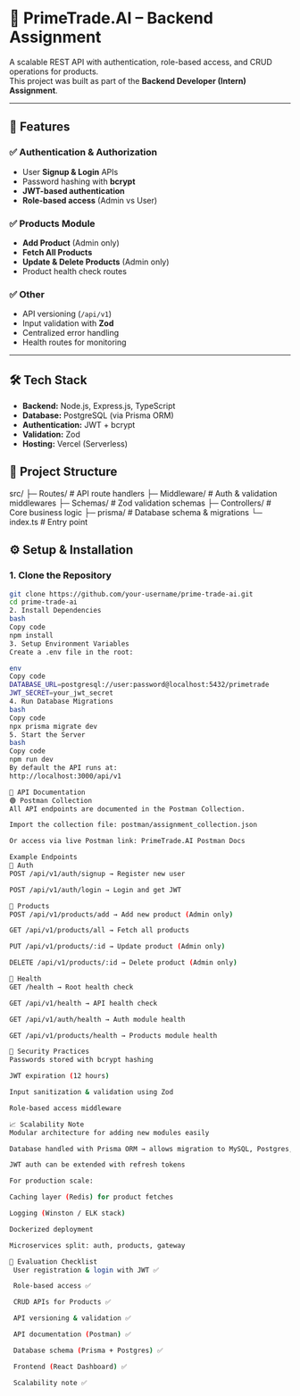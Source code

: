 # 🚀 PrimeTrade.AI – Backend Assignment

A scalable REST API with authentication, role-based access, and CRUD operations for products.  
This project was built as part of the **Backend Developer (Intern) Assignment**.

---

## 📌 Features

### ✅ Authentication & Authorization
- User **Signup & Login** APIs
- Password hashing with **bcrypt**
- **JWT-based authentication**
- **Role-based access** (Admin vs User)

### ✅ Products Module
- **Add Product** (Admin only)
- **Fetch All Products**
- **Update & Delete Products** (Admin only)
- Product health check routes

### ✅ Other
- API versioning (`/api/v1`)
- Input validation with **Zod**
- Centralized error handling
- Health routes for monitoring

---

## 🛠️ Tech Stack
- **Backend:** Node.js, Express.js, TypeScript
- **Database:** PostgreSQL (via Prisma ORM)
- **Authentication:** JWT + bcrypt
- **Validation:** Zod
- **Hosting:** Vercel (Serverless)

## 📂 Project Structure

src/
├─ Routes/        # API route handlers
├─ Middleware/    # Auth & validation middlewares
├─ Schemas/       # Zod validation schemas
├─ Controllers/   # Core business logic
├─ prisma/        # Database schema & migrations
└─ index.ts       # Entry point


## ⚙️ Setup & Installation

### 1. Clone the Repository
```bash
git clone https://github.com/your-username/prime-trade-ai.git
cd prime-trade-ai
2. Install Dependencies
bash
Copy code
npm install
3. Setup Environment Variables
Create a .env file in the root:

env
Copy code
DATABASE_URL=postgresql://user:password@localhost:5432/primetrade
JWT_SECRET=your_jwt_secret
4. Run Database Migrations
bash
Copy code
npx prisma migrate dev
5. Start the Server
bash
Copy code
npm run dev
By default the API runs at:
http://localhost:3000/api/v1

📖 API Documentation
🟢 Postman Collection
All API endpoints are documented in the Postman Collection.

Import the collection file: postman/assignment_collection.json

Or access via live Postman link: PrimeTrade.AI Postman Docs

Example Endpoints
🔹 Auth
POST /api/v1/auth/signup → Register new user

POST /api/v1/auth/login → Login and get JWT

🔹 Products
POST /api/v1/products/add → Add new product (Admin only)

GET /api/v1/products/all → Fetch all products

PUT /api/v1/products/:id → Update product (Admin only)

DELETE /api/v1/products/:id → Delete product (Admin only)

🔹 Health
GET /health → Root health check

GET /api/v1/health → API health check

GET /api/v1/auth/health → Auth module health

GET /api/v1/products/health → Products module health

🔐 Security Practices
Passwords stored with bcrypt hashing

JWT expiration (12 hours)

Input sanitization & validation using Zod

Role-based access middleware

📈 Scalability Note
Modular architecture for adding new modules easily

Database handled with Prisma ORM → allows migration to MySQL, Postgres, or MongoDB

JWT auth can be extended with refresh tokens

For production scale:

Caching layer (Redis) for product fetches

Logging (Winston / ELK stack)

Dockerized deployment

Microservices split: auth, products, gateway

🎯 Evaluation Checklist
 User registration & login with JWT ✅

 Role-based access ✅

 CRUD APIs for Products ✅

 API versioning & validation ✅

 API documentation (Postman) ✅

 Database schema (Prisma + Postgres) ✅

 Frontend (React Dashboard) ✅

 Scalability note ✅

